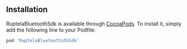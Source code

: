 ## Installation

RuptelaBluetoothSdk is available through [CocoaPods](https://cocoapods.org). To install
it, simply add the following line to your Podfile:

```ruby
pod 'RuptelaBluetoothiOSSdk'
```
